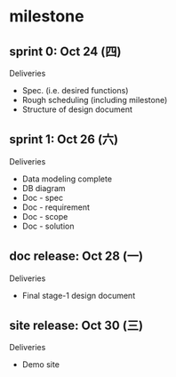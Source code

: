 # milestone 

## sprint 0: Oct 24 (四)

Deliveries

  * Spec. (i.e. desired functions)
  * Rough scheduling (including milestone)
  * Structure of design document

## sprint 1: Oct 26 (六)

Deliveries

  * Data modeling complete
  * DB diagram
  * Doc - spec
  * Doc - requirement
  * Doc - scope
  * Doc - solution

## doc release: Oct 28 (一)

Deliveries

  * Final stage-1 design document

## site release: Oct 30 (三)

Deliveries

  * Demo site